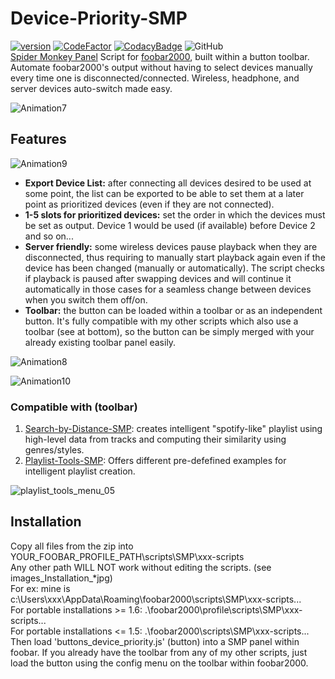 # Device-Priority-SMP
[![version][version_badge]][changelog]
[![CodeFactor][codefactor_badge]](https://www.codefactor.io/repository/github/regorxxx/Device-Priority-SMP/overview/main)
[![CodacyBadge][codacy_badge]](https://www.codacy.com/gh/regorxxx/Device-Priority-SMP/dashboard?utm_source=github.com&amp;utm_medium=referral&amp;utm_content=regorxxx/Device-Priority-SMP&amp;utm_campaign=Badge_Grade)
![GitHub](https://img.shields.io/github/license/regorxxx/Device-Priority-SMP)  
[Spider Monkey Panel](https://theqwertiest.github.io/foo_spider_monkey_panel) Script for [foobar2000](https://www.foobar2000.org), built within a button toolbar. Automate foobar2000's output without having to select devices manually every time one is disconnected/connected. Wireless, headphone, and server devices auto-switch made easy.

![Animation7](https://user-images.githubusercontent.com/83307074/116756221-471e8500-a9fb-11eb-96c9-2c269bf91fef.gif)

## Features

![Animation9](https://user-images.githubusercontent.com/83307074/116756215-44239480-a9fb-11eb-8489-b56a178c70f4.gif)

* **Export Device List:** after connecting all devices desired to be used at some point, the list can be exported to be able to set them at a later point as prioritized devices (even if they are not connected).
* **1-5 slots for prioritized devices:** set the order in which the devices must be set as output. Device 1 would be used (if available) before Device 2 and so on...
* **Server friendly:** some wireless devices pause playback when they are disconnected, thus requiring to manually start playback again even if the device has been changed (manually or automatically). The script checks if playback is paused after swapping devices and will continue it automatically in those cases for a seamless change between devices when you switch them off/on.
* **Toolbar:** the button can be loaded within a toolbar or as an independent button. It's fully compatible with my other scripts which also use a toolbar (see at bottom), so the button can be simply merged with your already existing toolbar panel easily.

![Animation8](https://user-images.githubusercontent.com/83307074/116756213-4259d100-a9fb-11eb-9452-657389977f69.gif)

![Animation10](https://user-images.githubusercontent.com/83307074/116756219-4685ee80-a9fb-11eb-80be-413f0e691dd4.gif)

### Compatible with (toolbar)
 1. [Search-by-Distance-SMP](https://github.com/regorxxx/Search-by-Distance-SMP): creates intelligent "spotify-like" playlist using high-level data from tracks and computing their similarity using genres/styles.
 2. [Playlist-Tools-SMP](https://github.com/regorxxx/Playlist-Tools-SMP): Offers different pre-defefined examples for intelligent playlist creation.

![playlist_tools_menu_05](https://user-images.githubusercontent.com/83307074/116759000-cebac280-aa00-11eb-8a81-9a450e13205a.gif)

## Installation
Copy all files from the zip into YOUR_FOOBAR_PROFILE_PATH\scripts\SMP\xxx-scripts  
Any other path WILL NOT work without editing the scripts. (see images\_Installation_*jpg)  
For ex: mine is c:\Users\xxx\AppData\Roaming\foobar2000\scripts\SMP\xxx-scripts\...  
For portable installations >= 1.6: .\foobar2000\profile\scripts\SMP\xxx-scripts\...  
For portable installations <= 1.5: .\foobar2000\scripts\SMP\xxx-scripts\...  
Then load 'buttons_device_priority.js' (button) into a SMP panel within foobar. If you already have the toolbar from any of my other scripts, just load the button using the config menu on the toolbar within foobar2000.

[changelog]: CHANGELOG.md
[version_badge]: https://img.shields.io/github/release/regorxxx/Device-Priority-SMP.svg
[codacy_badge]: https://api.codacy.com/project/badge/Grade/e04be28637dd40d99fae7bd92f740677
[codefactor_badge]: https://www.codefactor.io/repository/github/regorxxx/Device-Priority-SMP/badge/main

